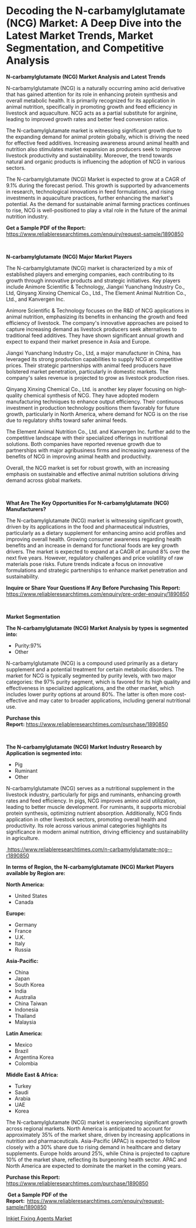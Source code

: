 <p><h1>Decoding the N-carbamylglutamate (NCG) Market: A Deep Dive into the Latest Market Trends, Market Segmentation, and Competitive Analysis</h1></p><p><strong>N-carbamylglutamate (NCG) Market Analysis and Latest Trends</strong></p>
<p><p>N-carbamylglutamate (NCG) is a naturally occurring amino acid derivative that has gained attention for its role in enhancing protein synthesis and overall metabolic health. It is primarily recognized for its application in animal nutrition, specifically in promoting growth and feed efficiency in livestock and aquaculture. NCG acts as a partial substitute for arginine, leading to improved growth rates and better feed conversion ratios.</p><p>The N-carbamylglutamate market is witnessing significant growth due to the expanding demand for animal protein globally, which is driving the need for effective feed additives. Increasing awareness around animal health and nutrition also stimulates market expansion as producers seek to improve livestock productivity and sustainability. Moreover, the trend towards natural and organic products is influencing the adoption of NCG in various sectors.</p><p>The N-carbamylglutamate (NCG) Market is expected to grow at a CAGR of 9.1% during the forecast period. This growth is supported by advancements in research, technological innovations in feed formulations, and rising investments in aquaculture practices, further enhancing the market's potential. As the demand for sustainable animal farming practices continues to rise, NCG is well-positioned to play a vital role in the future of the animal nutrition industry.</p></p>
<p><strong>Get a Sample PDF of the Report:&nbsp;</strong> <a href="https://www.reliableresearchtimes.com/enquiry/request-sample/1890850?utm_campaign=3322&utm_medium=2&utm_source=Github&utm_content=ia&utm_term=03042025&utm_id=n-carbamylglutamate-ncg">https://www.reliableresearchtimes.com/enquiry/request-sample/1890850</a></p>
<p>&nbsp;</p>
<p><strong>N-carbamylglutamate (NCG) Major Market Players</strong></p>
<p><p>The N-carbamylglutamate (NCG) market is characterized by a mix of established players and emerging companies, each contributing to its growth through innovative products and strategic initiatives. Key players include Animore Scientific & Technology, Jiangxi Yuanchang Industry Co., Ltd, Qinyang Xinxing Chemical Co., Ltd., The Element Animal Nutrition Co., Ltd., and Kanvergen Inc.</p><p>Animore Scientific & Technology focuses on the R&D of NCG applications in animal nutrition, emphasizing its benefits in enhancing the growth and feed efficiency of livestock. The company's innovative approaches are poised to capture increasing demand as livestock producers seek alternatives to traditional feed additives. They have shown significant annual growth and expect to expand their market presence in Asia and Europe.</p><p>Jiangxi Yuanchang Industry Co., Ltd, a major manufacturer in China, has leveraged its strong production capabilities to supply NCG at competitive prices. Their strategic partnerships with animal feed producers have bolstered market penetration, particularly in domestic markets. The company's sales revenue is projected to grow as livestock production rises.</p><p>Qinyang Xinxing Chemical Co., Ltd. is another key player focusing on high-quality chemical synthesis of NCG. They have adopted modern manufacturing techniques to enhance output efficiency. Their continuous investment in production technology positions them favorably for future growth, particularly in North America, where demand for NCG is on the rise due to regulatory shifts toward safer animal feeds.</p><p>The Element Animal Nutrition Co., Ltd. and Kanvergen Inc. further add to the competitive landscape with their specialized offerings in nutritional solutions. Both companies have reported revenue growth due to partnerships with major agribusiness firms and increasing awareness of the benefits of NCG in improving animal health and productivity.</p><p>Overall, the NCG market is set for robust growth, with an increasing emphasis on sustainable and effective animal nutrition solutions driving demand across global markets.</p></p>
<p>&nbsp;</p>
<p><strong>What Are The Key Opportunities For N-carbamylglutamate (NCG) Manufacturers?</strong></p>
<p><p>The N-carbamylglutamate (NCG) market is witnessing significant growth, driven by its applications in the food and pharmaceutical industries, particularly as a dietary supplement for enhancing amino acid profiles and improving overall health. Growing consumer awareness regarding health benefits and an increase in demand for functional foods are key growth drivers. The market is expected to expand at a CAGR of around 8% over the next five years. However, regulatory challenges and price volatility of raw materials pose risks. Future trends indicate a focus on innovative formulations and strategic partnerships to enhance market penetration and sustainability.</p></p>
<p><strong>Inquire or Share Your Questions If Any Before Purchasing This Report:</strong> <a href="https://www.reliableresearchtimes.com/enquiry/pre-order-enquiry/1890850?utm_campaign=3322&utm_medium=2&utm_source=Github&utm_content=ia&utm_term=03042025&utm_id=n-carbamylglutamate-ncg">https://www.reliableresearchtimes.com/enquiry/pre-order-enquiry/1890850</a></p>
<p>&nbsp;</p>
<p><strong>Market Segmentation</strong></p>
<p><strong>The N-carbamylglutamate (NCG) Market Analysis by types is segmented into:</strong></p>
<p><ul><li>Purity:97%</li><li>Other</li></ul></p>
<p><p>N-carbamylglutamate (NCG) is a compound used primarily as a dietary supplement and a potential treatment for certain metabolic disorders. The market for NCG is typically segmented by purity levels, with two major categories: the 97% purity segment, which is favored for its high quality and effectiveness in specialized applications, and the other market, which includes lower purity options at around 80%. The latter is often more cost-effective and may cater to broader applications, including general nutritional use.</p></p>
<p><strong>Purchase this Report:&nbsp;</strong><a href="https://www.reliableresearchtimes.com/purchase/1890850?utm_campaign=3322&utm_medium=2&utm_source=Github&utm_content=ia&utm_term=03042025&utm_id=n-carbamylglutamate-ncg">https://www.reliableresearchtimes.com/purchase/1890850</a></p>
<p>&nbsp;</p>
<p><strong>The N-carbamylglutamate (NCG) Market Industry Research by Application is segmented into:</strong></p>
<p><ul><li>Pig</li><li>Ruminant</li><li>Other</li></ul></p>
<p><p>N-carbamylglutamate (NCG) serves as a nutritional supplement in the livestock industry, particularly for pigs and ruminants, enhancing growth rates and feed efficiency. In pigs, NCG improves amino acid utilization, leading to better muscle development. For ruminants, it supports microbial protein synthesis, optimizing nutrient absorption. Additionally, NCG finds application in other livestock sectors, promoting overall health and productivity. Its role across various animal categories highlights its significance in modern animal nutrition, driving efficiency and sustainability in agriculture.</p></p>
<p><a href="https://www.reliableresearchtimes.com/n-carbamylglutamate-ncg--r1890850?utm_campaign=3322&utm_medium=2&utm_source=Github&utm_content=ia&utm_term=03042025&utm_id=n-carbamylglutamate-ncg">&nbsp;https://www.reliableresearchtimes.com/n-carbamylglutamate-ncg--r1890850</a></p>
<p><strong>In terms of Region, the N-carbamylglutamate (NCG) Market Players available by Region are:</strong></p>
<p>
    <p> <strong> North America: </strong>
        <ul>
            <li>United States</li>
            <li>Canada</li>
        </ul>
        </p> 
    <p> <strong> Europe: </strong>
        <ul>
            <li>Germany</li>
            <li>France</li>
            <li>U.K.</li>
            <li>Italy</li>
            <li>Russia</li>
        </ul>
        </p> 
    <p> <strong> Asia-Pacific: </strong>
        <ul>
            <li>China</li>
            <li>Japan</li>
            <li>South Korea</li>
            <li>India</li>
            <li>Australia</li>
            <li>China Taiwan</li>
            <li>Indonesia</li>
            <li>Thailand</li>
            <li>Malaysia</li>
        </ul>
        </p> 
    <p> <strong> Latin America: </strong>
        <ul>
            <li>Mexico</li>
            <li>Brazil</li>
            <li>Argentina Korea</li>
            <li>Colombia</li>
        </ul>
        </p> 
    <p> <strong> Middle East & Africa: </strong>
        <ul>
            <li>Turkey</li>
            <li>Saudi</li>
            <li>Arabia</li>
            <li>UAE</li>
            <li>Korea</li>
        </ul>
    </p>
    </p>
<p><p>The N-carbamylglutamate (NCG) market is experiencing significant growth across regional markets. North America is anticipated to account for approximately 35% of the market share, driven by increasing applications in nutrition and pharmaceuticals. Asia-Pacific (APAC) is expected to follow closely with a 30% share due to rising demand in healthcare and dietary supplements. Europe holds around 25%, while China is projected to capture 10% of the market share, reflecting its burgeoning health sector. APAC and North America are expected to dominate the market in the coming years.</p></p>
<p><strong>Purchase this Report: </strong><a href="https://www.reliableresearchtimes.com/purchase/1890850?utm_campaign=3322&utm_medium=2&utm_source=Github&utm_content=ia&utm_term=03042025&utm_id=n-carbamylglutamate-ncg">https://www.reliableresearchtimes.com/purchase/1890850</a></p>
<p>&nbsp;<strong>Get a Sample PDF of the Report:&nbsp;&nbsp;</strong><a href="https://www.reliableresearchtimes.com/enquiry/request-sample/1890850?utm_campaign=3322&utm_medium=2&utm_source=Github&utm_content=ia&utm_term=03042025&utm_id=n-carbamylglutamate-ncg">https://www.reliableresearchtimes.com/enquiry/request-sample/1890850</a></p>
<p><strong></strong></p>
<p><p><a href="https://github.com/azorrotutus/Market-Research-Report-List-1/blob/main/inkjet-fixing-agents-market.md?utm_campaign=3322&utm_medium=2&utm_source=Github&utm_content=ia&utm_term=03042025&utm_id=n-carbamylglutamate-ncg">Inkjet Fixing Agents Market</a></p></p>